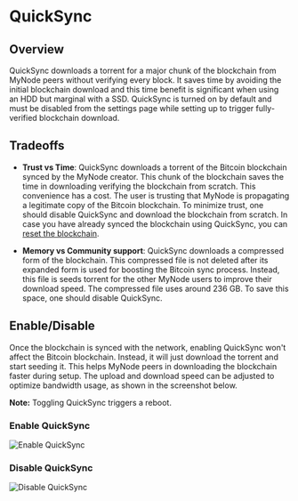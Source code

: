 # QuickSync

## Overview
QuickSync downloads a torrent for a major chunk of the blockchain from MyNode peers without verifying every block.
It saves time by avoiding the initial blockchain download and this time benefit is significant when using an HDD but marginal with a SSD. QuickSync is turned on by default and must be disabled from the settings page while setting up to trigger fully-verified blockchain download.

## Tradeoffs

- **Trust vs Time**: QuickSync downloads a torrent of the Bitcoin blockchain synced by the MyNode creator. This chunk of the blockchain saves the time in downloading verifying the blockchain from scratch. This convenience has a cost. The user is trusting that MyNode is propagating a legitimate copy of the Bitcoin blockchain. To minimize trust, one should disable QuickSync and download the blockchain from scratch. In case you have already synced the blockchain using QuickSync, you can [reset the blockchain](/bitcoin/troubleshoot.html#reset-blockchain).

- **Memory vs Community support**: QuickSync downloads a compressed form of the blockchain. This compressed file is not deleted after its expanded form is used for boosting the Bitcoin sync process. Instead, this file is seeds torrent for the other MyNode users to improve their download speed. The compressed file uses around 236 GB. To save this space, one should disable QuickSync.

<!-- attach a table of expected times -->

## Enable/Disable

Once the blockchain is synced with the network, enabling QuickSync won't affect the Bitcoin blockchain. Instead, it will just download the torrent and start seeding it. This helps MyNode peers in downloading the blockchain faster during setup. The upload and download speed can be adjusted to optimize bandwidth usage, as shown in the screenshot below.

**Note:** Toggling QuickSync triggers a reboot.

### Enable QuickSync

![Enable QuickSync](/images/bitcoin/quicksync-enable.png)

### Disable QuickSync

![Disable QuickSync](/images/bitcoin/quicksync-disable.png)
